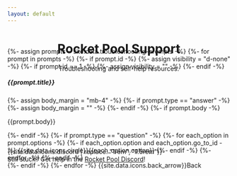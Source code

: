 ```yaml
---
layout: default
---
```



<!-- Header -->
<header class="bg-rp-orange">
  <div class="container pt-3 pb-5 mt-2 mb-5 text-center text-white">
    <h1 class="display-5 fw-bold mt-5">Rocket Pool Support</h1>
    <div class="col-lg-7 mx-auto">
      <p class="lead mb-4 mmx-2">Troubleshooting and self-help resources.</p>
    </div>
  </div>
</header>


<!-- Troubleshooting Prompts -->
<section class="">
  <div class="container py-5">
    <div class="row justify-content-center" style="margin-top: -7rem;">
      <div class="col-12 col-md-8 col-lg-6">
        {%- assign prompts = site.data.troubleshooting-prompts -%}
        {%- for prompt in prompts -%}
          {%- if prompt.id -%}
            {%- assign visibility = "d-none" -%}
            {%- if prompt.id == 1 -%}
              {%- assign visibility = "" -%}
            {%- endif -%}
            <div id="prompt{{prompt.id}}" class="card w-100 rounded-0 border-white {{visibility}}">
              <div class="card-body m-3">
                <h5 class="card-title">{{prompt.title}}</h5>
                {%- assign body_margin = "mb-4" -%}
                {%- if prompt.type == "answer" -%}
                  {%- assign body_margin = "" -%}
                {%- endif -%}
                {%- if prompt.body -%}
                  <p class="card-text {{body_margin}}">{{prompt.body}}</p>
                {%- endif -%}
                {%- if prompt.type == "question" -%}
                  {%- for each_option in prompt.options -%}
                    {%- if each_option.option and each_option.go_to_id -%}
                      <a data-go-to-prompt="each_option.go_to_id" 
                          class="btn btn-secondary text-start d-block mt-3"
                          onclick="goToPrompt('{{prompt.id}}','{{each_option.go_to_id}}')">
                        <span class="btn-radio me-2">{{site.data.icons.circle}}</span>{{each_option.option}}
                      </a>
                    {%- endif -%}
                  {%- endfor -%}
                {%- endif -%}
              </div>
            </div>
          {%- endif -%}
        {%- endfor -%}
        <a id="promptBack" class="btn btn-primary mt-4 d-none" onclick="goToLastPrompt()">
          <span class="me-2">{{site.data.icons.back_arrow}}</span>Back
        </a>
      </div>
    </div>
  </div>
</section>


<!-- Discord Invite -->
<section class="">
  <div class="container py-5">
    <div class="row justify-content-center" style="margin-top: -3rem;">
      <div class="col-12 col-md-8 col-lg-6">
        <div class="card w-100 rounded-0 border-white">
          <div class="card-body m-3">
            <div class="alert alert-rp d-flex align-items-center mb-0" role="alert">
              <span class="me-3">{{site.data.icons.discord | replace: "1rem", "1.5rem"}}</span>
              <div>
                Still stuck? Get help in the <a href="https://discord.gg/rocketpool" target="_blank">Rocket Pool Discord</a>!
              </div>
            </div>
            <!-- <div class="text-center">
              <a class="btn btn-secondary mt-3" href="https://discord.gg/rocketpool" target="_blank">Join Discord</a>
            </div> -->
          </div>
        </div>
      </div>
    </div>
  </div>
</section>

